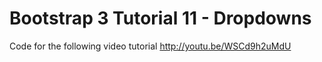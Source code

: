 Bootstrap 3 Tutorial 11 - Dropdowns
===================================

Code for the following video tutorial http://youtu.be/WSCd9h2uMdU
